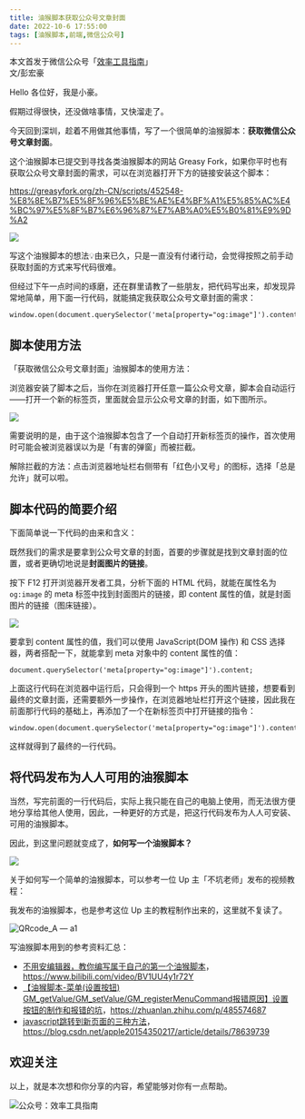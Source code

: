 ```yaml
---
title: 油猴脚本获取公众号文章封面                              
date: 2022-10-6 17:55:00               
tags: [油猴脚本,前端,微信公众号]                                                                                   
---  
```


本文首发于微信公众号「[效率工具指南](https://mp.weixin.qq.com/s/p8pnKX8_4tLKKkG4GsmERQ)」                 
文/彭宏豪        
   

Hello 各位好，我是小豪。  

假期过得很快，还没做啥事情，又快溜走了。        

今天回到深圳，趁着不用做其他事情，写了一个很简单的油猴脚本：**获取微信公众号文章封面**。   

这个油猴脚本已提交到寻找各类油猴脚本的网站 Greasy Fork，如果你平时也有获取公众号文章封面的需求，可以在浏览器打开下方的链接安装这个脚本：  

https://greasyfork.org/zh-CN/scripts/452548-%E8%8E%B7%E5%8F%96%E5%BE%AE%E4%BF%A1%E5%85%AC%E4%BC%97%E5%8F%B7%E6%96%87%E7%AB%A0%E5%B0%81%E9%9D%A2


![](https://article-picbed-1302715071.cos.ap-guangzhou.myqcloud.com/2022/10/06/16650455889598.jpg)

写这个油猴脚本的想法💡由来已久，只是一直没有付诸行动，会觉得按照之前手动获取封面的方式来写代码很难。   

但经过下午一点时间的琢磨，还在群里请教了一些朋友，把代码写出来，却发现异常地简单，用下面一行代码，就能搞定我获取公众号文章封面的需求：      

```
window.open(document.querySelector('meta[property="og:image"]').content);    
```

## 脚本使用方法

「获取微信公众号文章封面」油猴脚本的使用方法：  

浏览器安装了脚本之后，当你在浏览器打开任意一篇公众号文章，脚本会自动运行——打开一个新的标签页，里面就会显示公众号文章的封面，如下图所示。    


![](https://article-picbed-1302715071.cos.ap-guangzhou.myqcloud.com/2022/10/06/16650473197987.jpg)

需要说明的是，由于这个油猴脚本包含了一个自动打开新标签页的操作，首次使用时可能会被浏览器误以为是「有害的弹窗」而被拦截。  

解除拦截的方法：点击浏览器地址栏右侧带有「红色小叉号」的图标，选择「总是允许」就可以啦。    


## 脚本代码的简要介绍   

下面简单说一下代码的由来和含义：   


既然我们的需求是要拿到公众号文章的封面，首要的步骤就是找到文章封面的位置，或者更确切地说是**封面图片的链接**。     

按下 F12 打开浏览器开发者工具，分析下面的 HTML 代码，就能在属性名为 `og:image` 的 meta 标签中找到封面图片的链接，即 content 属性的值，就是封面图片的链接（图床链接）。           

![](https://article-picbed-1302715071.cos.ap-guangzhou.myqcloud.com/2022/10/06/16650463185503.jpg)

要拿到 content 属性的值，我们可以使用 JavaScript(DOM 操作) 和 CSS 选择器，两者搭配一下，就能拿到 meta 对象中的 content 属性的值：    

```
document.querySelector('meta[property="og:image"]').content;      
```

上面这行代码在浏览器中运行后，只会得到一个 https 开头的图片链接，想要看到最终的文章封面，还需要额外一步操作，在浏览器地址栏打开这个链接，因此我在前面那行代码的基础上，再添加了一个在新标签页中打开链接的指令：  

```
window.open(document.querySelector('meta[property="og:image"]').content);   
```

这样就得到了最终的一行代码。   

## 将代码发布为人人可用的油猴脚本  

当然，写完前面的一行代码后，实际上我只能在自己的电脑上使用，而无法很方便地分享给其他人使用，因此，一种更好的方式是，把这行代码发布为人人可安装、可用的油猴脚本。   

因此，到这里问题就变成了，**如何写一个油猴脚本？**   

![](https://article-picbed-1302715071.cos.ap-guangzhou.myqcloud.com/2022/10/06/16650476850497.jpg)

关于如何写一个简单的油猴脚本，可以参考一位 Up 主「不坑老师」发布的视频教程：   

我发布的油猴脚本，也是参考这位 Up 主的教程制作出来的，这里就不复读了。   

![QRcode_A — a1](https://article-picbed-1302715071.cos.ap-guangzhou.myqcloud.com/2022/10/06/qrcodea--a1.jpg)


写油猴脚本用到的参考资料汇总：   

* [不用安编辑器，教你编写属于自己的第一个油猴脚本](https://www.bilibili.com/video/BV1UU4y1r72Y)，https://www.bilibili.com/video/BV1UU4y1r72Y             
* [【油猴脚本-菜单(设置按钮) GM_getValue/GM_setValue/GM_registerMenuCommand报错原因】设置按钮的制作和报错的坑](https://zhuanlan.zhihu.com/p/485574687)，https://zhuanlan.zhihu.com/p/485574687   
* [javascript跳转到新页面的三种方法](https://blog.csdn.net/apple20154350217/article/details/78639739)，https://blog.csdn.net/apple20154350217/article/details/78639739   



## 欢迎关注     

以上，就是本次想和你分享的内容，希望能够对你有一点帮助。     

![公众号：效率工具指南](https://article-picbed-1302715071.cos.ap-guangzhou.myqcloud.com/2021/05/28/gong-zhong-hao-wei-bu-er-wei-ma-dailogo.png)       












 


